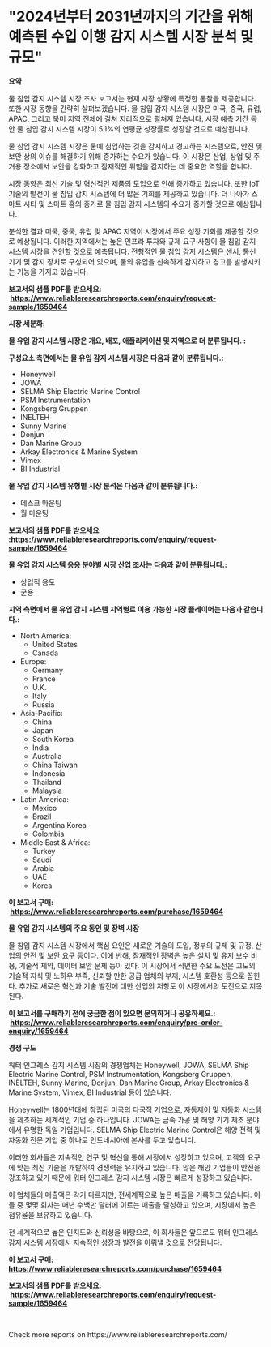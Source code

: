 <p><h1>"2024년부터 2031년까지의 기간을 위해 예측된 수입 이행 감지 시스템 시장 분석 및 규모"</h1></p><p><strong>요약</strong></p>
<p><p>물 침입 감지 시스템 시장 조사 보고서는 현재 시장 상황에 특정한 통찰을 제공합니다. 또한 시장 동향을 간략히 살펴보겠습니다. 물 침입 감지 시스템 시장은 미국, 중국, 유럽, APAC, 그리고 북미 지역 전체에 걸쳐 지리적으로 펼쳐져 있습니다. 시장 예측 기간 동안 물 침입 감지 시스템 시장이 5.1%의 연평균 성장률로 성장할 것으로 예상됩니다.</p><p>물 침입 감지 시스템 시장은 물에 침입하는 것을 감지하고 경고하는 시스템으로, 안전 및 보안 상의 이슈를 해결하기 위해 증가하는 수요가 있습니다. 이 시장은 산업, 상업 및 주거용 장소에서 보안을 강화하고 잠재적인 위험을 감지하는 데 중요한 역할을 합니다.</p><p>시장 동향은 최신 기술 및 혁신적인 제품의 도입으로 인해 증가하고 있습니다. 또한 IoT 기술의 발전이 물 침입 감지 시스템에 더 많은 기회를 제공하고 있습니다. 더 나아가 스마트 시티 및 스마트 홈의 증가로 물 침입 감지 시스템의 수요가 증가할 것으로 예상됩니다.</p><p>분석한 결과 미국, 중국, 유럽 및 APAC 지역이 시장에서 주요 성장 기회를 제공할 것으로 예상됩니다. 이러한 지역에서는 높은 인프라 투자와 규제 요구 사항이 물 침입 감지 시스템 시장을 견인할 것으로 예측됩니다. 전형적인 물 침입 감지 시스템은 센서, 통신 기기 및 감지 장치로 구성되어 있으며, 물의 유입을 신속하게 감지하고 경고를 발생시키는 기능을 가지고 있습니다.</p></p>
<p><strong>보고서의 샘플 PDF를 받으세요: &nbsp;<a href="https://www.reliableresearchreports.com/enquiry/request-sample/1659464">https://www.reliableresearchreports.com/enquiry/request-sample/1659464</a></strong></p>
<p><strong>시장 세분화:</strong></p>
<p><strong> 물 유입 감지 시스템 시장은 개요, 배포, 애플리케이션 및 지역으로 더 분류됩니다. :</strong></p>
<p><strong>구성요소 측면에서는 물 유입 감지 시스템 시장은 다음과 같이 분류됩니다.:</strong></p>
<p><ul><li>Honeywell</li><li>JOWA</li><li>SELMA Ship Electric Marine Control</li><li>PSM Instrumentation</li><li>Kongsberg Gruppen</li><li>INELTEH</li><li>Sunny Marine</li><li>Donjun</li><li>Dan Marine Group</li><li>Arkay Electronics & Marine System</li><li>Vimex</li><li>BI Industrial</li></ul></p>
<p><strong> 물 유입 감지 시스템 유형별 시장 분석은 다음과 같이 분류됩니다.:</strong></p>
<p><ul><li>데스크 마운팅</li><li>월 마운팅</li></ul></p>
<p><strong>보고서의 샘플 PDF를 받으세요 :<a href="https://www.reliableresearchreports.com/enquiry/request-sample/1659464">https://www.reliableresearchreports.com/enquiry/request-sample/1659464</a></strong></p>
<p><strong> 물 유입 감지 시스템 응용 분야별 시장 산업 조사는 다음과 같이 분류됩니다.:</strong></p>
<p><ul><li>상업적 용도</li><li>군용</li></ul></p>
<p><strong>지역 측면에서 물 유입 감지 시스템 지역별로 이용 가능한 시장 플레이어는 다음과 같습니다.:</strong></p>
<p><ul>
    <li>
        North America:
        <ul>
            <li>United States</li>
            <li>Canada</li>
        </ul>
    </li>
    <li>
        Europe:
        <ul>
            <li>Germany</li>
            <li>France</li>
            <li>U.K.</li>
            <li>Italy</li>
            <li>Russia</li>
        </ul>
    </li>
    <li>
        Asia-Pacific:
        <ul>
            <li>China</li>
            <li>Japan</li>
            <li>South Korea</li>
            <li>India</li>
            <li>Australia</li>
            <li>China Taiwan</li>
            <li>Indonesia</li>
            <li>Thailand</li>
            <li>Malaysia</li>
        </ul>
    </li>
    <li>
        Latin America:
        <ul>
            <li>Mexico</li>
            <li>Brazil</li>
            <li>Argentina Korea</li>
            <li>Colombia</li>
        </ul>
    </li>
    <li>
        Middle East & Africa:
        <ul>
            <li>Turkey</li>
            <li>Saudi</li>
            <li>Arabia</li>
            <li>UAE</li>
            <li>Korea</li>
        </ul>
    </li>
    </ul></p>
<p><strong>이 보고서 구매: &nbsp;<a href="https://www.reliableresearchreports.com/purchase/1659464">https://www.reliableresearchreports.com/purchase/1659464</a></strong></p>
<p><strong>물 유입 감지 시스템의 주요 동인 및 장벽 시장</strong></p>
<p><p>물 침입 감지 시스템 시장에서 핵심 요인은 새로운 기술의 도입, 정부의 규제 및 규정, 산업의 안전 및 보안 요구 등이다. 이에 반해, 잠재적인 장벽은 높은 설치 및 유지 보수 비용, 기술적 제약, 데이터 보안 문제 등이 있다. 이 시장에서 직면한 주요 도전은 고도의 기술적 지식 및 노하우 부족, 신뢰할 만한 공급 업체의 부재, 시스템 호환성 등으로 꼽힌다. 추가로 새로운 혁신과 기술 발전에 대한 산업의 저항도 이 시장에서의 도전으로 지목된다.</p></p>
<p><strong>이 보고서를 구매하기 전에 궁금한 점이 있으면 문의하거나 공유하세요.: &nbsp;<a href="https://www.reliableresearchreports.com/enquiry/pre-order-enquiry/1659464">https://www.reliableresearchreports.com/enquiry/pre-order-enquiry/1659464</a></strong></p>
<p><strong>경쟁 구도</strong></p>
<p><p>워터 인그레스 감지 시스템 시장의 경쟁업체는 Honeywell, JOWA, SELMA Ship Electric Marine Control, PSM Instrumentation, Kongsberg Gruppen, INELTEH, Sunny Marine, Donjun, Dan Marine Group, Arkay Electronics & Marine System, Vimex, BI Industrial 등이 있습니다.</p><p>Honeywell는 1800년대에 창립된 미국의 다국적 기업으로, 자동제어 및 자동화 시스템을 제조하는 세계적인 기업 중 하나입니다. JOWA는 금속 가공 및 해양 기기 제조 분야에서 유명한 독일 기업입니다. SELMA Ship Electric Marine Control은 해양 전력 및 자동화 전문 기업 중 하나로 인도네시아에 본사를 두고 있습니다. </p><p>이러한 회사들은 지속적인 연구 및 혁신을 통해 시장에서 성장하고 있으며, 고객의 요구에 맞는 최신 기술을 개발하여 경쟁력을 유지하고 있습니다. 많은 해양 기업들이 안전을 강조하고 있기 때문에 워터 인그레스 감지 시스템 시장은 빠르게 성장하고 있습니다.</p><p>이 업체들의 매출액은 각기 다르지만, 전세계적으로 높은 매출을 기록하고 있습니다. 이들 중 몇몇 회사는 매년 수백만 달러에 이르는 매출을 달성하고 있으며, 시장에서 높은 점유율을 보유하고 있습니다.</p><p>전 세계적으로 높은 인지도와 신뢰성을 바탕으로, 이 회사들은 앞으로도 워터 인그레스 감지 시스템 시장에서 지속적인 성장과 발전을 이뤄낼 것으로 전망됩니다.</p></p>
<p><strong>이 보고서 구매: &nbsp; <a href="https://www.reliableresearchreports.com/purchase/1659464">https://www.reliableresearchreports.com/purchase/1659464</a></strong></p>
<p><strong>보고서의 샘플 PDF를 받으세요: &nbsp;<a href="https://www.reliableresearchreports.com/enquiry/request-sample/1659464">https://www.reliableresearchreports.com/enquiry/request-sample/1659464</a></strong><strong></strong></p>
<p>&nbsp;</p>
<p>Check more reports on https://www.reliableresearchreports.com/</p>